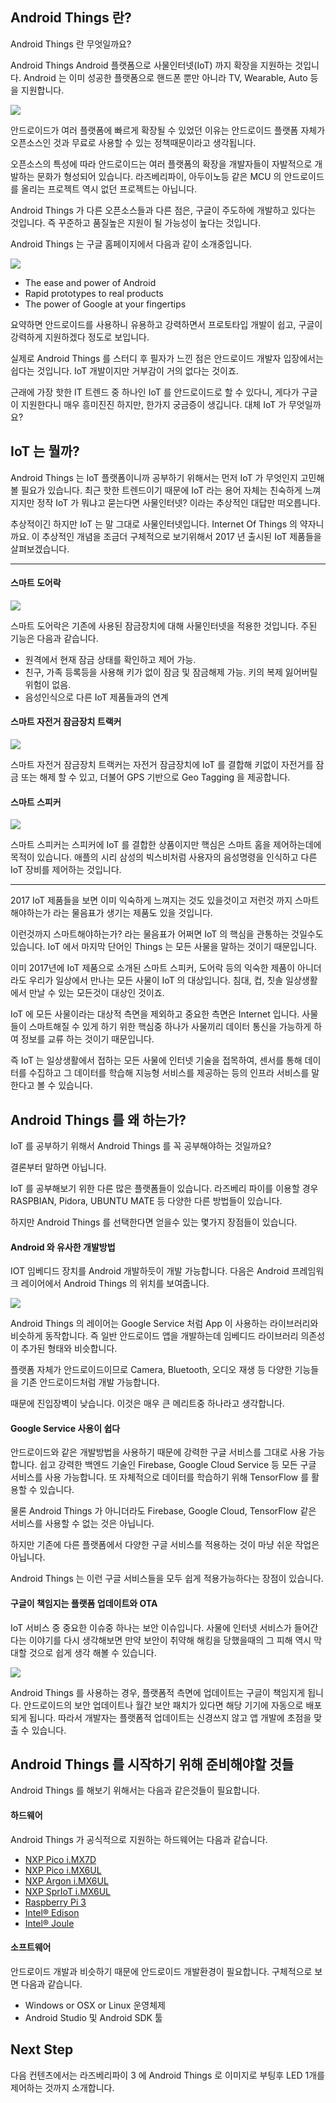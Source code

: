 ## Android Things 란?

Android Things 란 무엇일까요? 

Android Things Android 플랫폼으로 사물인터넷(IoT) 까지 확장을 지원하는 것입니다. Android 는 이미 성공한 플랫폼으로 핸드폰 뿐만 아니라 TV, Wearable, Auto 등을 지원합니다.

<img src="http://postfiles8.naver.net/MjAxNzExMjNfMjU1/MDAxNTExNDAxNDYyODY3.fONywhTQOi414KjQwt0G8UKoWiADAGnmkY_rzw4itYgg.bhBp7gMFq227Wrrw88uEBGKSJD8BSCxmarnKYXJKvpog.PNG.akj61300/스크린샷_2017-11-23_오전_10.44.12.png?type=w773" />

안드로이드가 여러 플랫폼에 빠르게 확장될 수 있었던 이유는 안드로이드 플랫폼 자체가 오픈소스인 것과 무료로 사용할 수 있는 정책때문이라고 생각됩니다.

오픈소스의 특성에 따라 안드로이드는 여러 플랫폼의 확장을 개발자들이 자발적으로 개발하는 문화가 형성되어 있습니다. 라즈베리파이, 아두이노등 같은 MCU 의 안드로이드를 올리는 프로젝트 역시 없던 프로젝트는 아닙니다.

Android Things 가 다른 오픈소스들과 다른 점은, 구글이 주도하에 개발하고 있다는 것입니다. 즉 꾸준하고 품질높은 지원이 될 가능성이 높다는 것입니다.

Android Things 는 구글 홈페이지에서 다음과 같이 소개중입니다.

<img src="http://postfiles7.naver.net/MjAxNzExMjNfMjEg/MDAxNTExNDAzNDkzMzg5.IT4q-mbE9BHvwba-pjpC_mW3Jaw9hzPrJyREGjMI2bMg.Go3uxZe9s7Nxe5UIcvloHUtsEzKHlSmK6gp1trACAyIg.PNG.akj61300/스크린샷_2017-11-23_오전_11.17.40.png?type=w773" />

* The ease and power of Android
* Rapid prototypes to real products
* The power of Google at your fingertips

요약하면 안드로이드를 사용하니 유용하고 강력하면서 프로토타입 개발이 쉽고, 구글이 강력하게 지원하겠다 정도로 보입니다.

실제로 Android Things 를 스터디 후 필자가 느낀 점은 안드로이드 개발자 입장에서는 쉽다는 것입니다. IoT 개발이지만 거부감이 거의 없다는 것이죠.


근래에 가장 핫한 IT 트렌드 중 하나인 IoT 를 안드로이드로 할 수 있다니, 게다가 구글이 지원한다니 매우 흥미진진 하지만, 한가지 궁금증이 생깁니다. 대체 IoT 가 무엇일까요?

## IoT 는 뭘까?

Android Things 는 IoT 플랫폼이니까 공부하기 위해서는 먼저 IoT 가 무엇인지 고민해 볼 필요가 있습니다. 최근 핫한 트렌드이기 때문에 IoT 라는 용어 자체는 친숙하게 느껴지지만 정작 IoT 가 뭐냐고 묻는다면 사물인터넷? 이라는 추상적인 대답만 떠오릅니다.

추상적이긴 하지만 IoT 는 말 그대로 사물인터넷입니다. Internet Of Things 의 약자니까요. 이 추상적인 개념을 조금더 구체적으로 보기위해서 2017 년 출시된 IoT 제품들을 살펴보겠습니다.

---

#### 스마트 도어락

<img src="http://postfiles11.naver.net/MjAxNzExMjNfMjc3/MDAxNTExNDA0NzQ3NzI3.VQ9yYCEepznjTfmZjjiJeZ1dZRBt6oV0Y0BpzaRmzasg.eOACO0IIdSbOhuW71BZC3qUsjKdSPPP-CMkmdOEuNbcg.GIF.akj61300/DoorSense-Silver-Auto-Lock-closeup_3_1.gif?type=w773" />

스마트 도어락은 기존에 사용된 잠금장치에 대해 사물인터넷을 적용한 것입니다. 주된 기능은 다음과 같습니다.

* 원격에서 현재 잠금 상태를 확인하고 제어 가능.
* 친구, 가족 등록등을 사용해 키가 없이 잠금 및 잠금해제 가능. 키의 복제 잃어버릴 위험이 없음.
* 음성인식으로 다른 IoT 제품들과의 연계

#### 스마트 자전거 잠금장치 트랙커

<img src="http://postfiles4.naver.net/MjAxNzExMjNfMTAx/MDAxNTExNDA1MTk4Mzg1.vTb-yph7emeQuY_0VcMpqM7cjBapT_SfLnwC3KhH-IIg.EyhJjB5JHbPeTREAawCiy94nnKHlLaSorUdU_v1_-wEg.PNG.akj61300/스크린샷_2017-11-23_오전_11.46.20.png?type=w773" />

스마트 자전거 잠금장치 트랙커는 자전거 잠금장치에 IoT 를 결합해 키없이 자전거를 잠금 또는 해제 할 수 있고, 더불어 GPS 기반으로 Geo Tagging 을 제공합니다.

#### 스마트 스피커

<img src="http://postfiles1.naver.net/MjAxNzExMjNfMTc3/MDAxNTExNDA0Mjk5MjA0.u2v1jjobA1OtjBXAJCNj6vXcAzImafRi9AzgHvLEQoUg.VHGMIlZf0PfHKdr8BK2N5QgrV4uqqrgZA3M2_W5-GjAg.PNG.akj61300/스크린샷_2017-11-23_오전_11.31.12.png?type=w773" />

스마트 스피커는 스피커에 IoT 를 결합한 상품이지만 핵심은 스마트 홈을 제어하는데에 목적이 있습니다. 애플의 시리 삼성의 빅스비처럼 사용자의 음성명령을 인식하고 다른 IoT 장비를 제어하는 것입니다. 

---

2017 IoT 제품들을 보면 이미 익숙하게 느껴지는 것도 있을것이고 저런것 까지 스마트해야하는가 라는 물음표가 생기는 제품도 있을 것입니다. 

이런것까지 스마트해야하는가? 라는 물음표가 어쩌면 IoT 의 핵심을 관통하는 것일수도 있습니다. IoT 에서 마지막 단어인 Things 는 모든 사물을 말하는 것이기 때문입니다. 

이미 2017년에 IoT 제품으로 소개된 스마트 스피커, 도어락 등의 익숙한 제품이 아니더라도 우리가 일상에서 만나는 모든 사물이 IoT 의 대상입니다. 침대, 컵, 칫솔 일상생활에서 만날 수 있는 모든것이 대상인 것이죠.

IoT 에 모든 사물이라는 대상적 측면을 제외하고 중요한 측면은 Internet 입니다. 사물들이 스마트해질 수 있게 하기 위한 핵심중 하나가 사물끼리 데이터 통신을 가능하게 하여 정보를 교류 하는 것이기 때문입니다. 

즉 IoT 는 일상생활에서 접하는 모든 사물에 인터넷 기술을 접목하여, 센서를 통해 데이터를 수집하고 그 데이터를 학습해 지능형 서비스를 제공하는 등의 인프라 서비스를 말한다고 볼 수 있습니다.

## Android Things 를 왜 하는가?

IoT 를 공부하기 위해서 Android Things 를 꼭 공부해야하는 것일까요? 

결론부터 말하면 아닙니다.

IoT 를 공부해보기 위한 다른 많은 플랫폼들이 있습니다. 라즈베리 파이를 이용할 경우 RASPBIAN, Pidora, UBUNTU MATE 등 다양한 다른 방법들이 있습니다. 

하지만 Android Things 를 선택한다면 얻을수 있는 몇가지 장점들이 있습니다.

#### Android 와 유사한 개발방법

IOT 임베디드 장치를 Android 개발하듯이 개발 가능합니다. 다음은 Android 프레임워크 레이어에서 Android Things 의 위치를 보여줍니다.

<img src="http://postfiles5.naver.net/MjAxNzExMjNfMTIw/MDAxNTExNDEyNzMwNDM5.Z_guDYHcC0veC2U2YVguGiQ7LjwL-OjequurFwVMYdog.Zl-bEUnA9FbHOySIgG8hi6fnPz2z4zBSfa59smW9bRYg.PNG.akj61300/스크린샷_2017-11-23_오후_1.51.47.png?type=w773" />

Android Things 의 레이어는 Google Service 처럼 App 이 사용하는 라이브러리와 비슷하게 동작합니다. 즉 일반 안드로이드 앱을 개발하는데 임베디드 라이브러리 의존성이 추가된 형태와 비슷합니다.

플랫폼 자체가 안드로이드이므로 Camera, Bluetooth, 오디오 재생 등 다양한 기능들을 기존 안드로이드처럼 개발 가능합니다. 

때문에 진입장벽이 낮습니다. 이것은 매우 큰 메리트중 하나라고 생각합니다.

#### Google Service 사용이 쉽다

안드로이드와 같은 개발방법을 사용하기 때문에 강력한 구글 서비스를 그대로 사용 가능합니다. 쉽고 강력한 백엔드 기술인 Firebase, Google Cloud Service 등 모든 구글 서비스를 사용 가능합니다. 또 자체적으로 데이터를 학습하기 위해 TensorFlow 를 활용할 수 있습니다. 

물론 Android Things 가 아니더라도 Firebase, Google Cloud, TensorFlow 같은 서비스를 사용할 수 없는 것은 아닙니다. 

하지만 기존에 다른 플랫폼에서 다양한 구글 서비스를 적용하는 것이 마냥 쉬운 작업은 아닙니다.

Android Things 는 이런 구글 서비스들을 모두 쉽게 적용가능하다는 장점이 있습니다.

#### 구글이 책임지는 플랫폼 업데이트와 OTA

IoT 서비스 중 중요한 이슈중 하나는 보안 이슈입니다. 사물에 인터넷 서비스가 들어간다는 이야기를 다시 생각해보면 만약 보안이 취약해 해킹을 당했을때의 그 피해 역시 막대할 것으로 쉽게 생각 해볼 수 있습니다.

<img src="http://postfiles8.naver.net/MjAxNzExMjNfOTYg/MDAxNTExNDE0MTYyMjM3.3m68fXrLipN4sFjEmY8fXb2LyhfF1mV7IpHz96K2hKwg.ZiSyctpPGYCOTUegqLv50IooHD0obZAummUK_cmWrfcg.PNG.akj61300/스크린샷_2017-11-23_오후_2.15.43.png?type=w773" />

Android Things 를 사용하는 경우, 플랫폼적 측면에 업데이트는 구글이 책임지게 됩니다. 안드로이드의 보안 업데이트나 월간 보안 패치가 있다면 해당 기기에 자동으로 배포되게 됩니다. 따라서 개발자는 플랫폼적 업데이트는 신경쓰지 않고 앱 개발에 초점을 맞출 수 있습니다.

## Android Things 를 시작하기 위해 준비해야할 것들

Android Things 를 해보기 위해서는 다음과 같은것들이 필요합니다.

#### 하드웨어

Android Things 가 공식적으로 지원하는 하드웨어는 다음과 같습니다.

* [NXP Pico i.MX7D](http://www.nxp.com/AndroidThingsGS)
* [NXP Pico i.MX6UL](http://www.nxp.com/AndroidThingsGS)
* [NXP Argon i.MX6UL](http://www.nxp.com/AndroidThingsGS)
* [NXP SprIoT i.MX6UL](http://wireless.murata.com/eng/products/wireless-connectivity-platforms/iot-system-on-module/spriot-6ul.html)
* [Raspberry Pi 3](https://www.raspberrypi.org/products/raspberry-pi-3-model-b/)
* [Intel® Edison](https://software.intel.com/en-us/iot/android-things)
* [Intel® Joule](https://software.intel.com/en-us/iot/android-things)

#### 소프트웨어

안드로이드 개발과 비슷하기 때문에 안드로이드 개발환경이 필요합니다. 구체적으로 보면 다음과 같습니다.

* Windows or OSX or Linux 운영체제
* Android Studio 및 Android SDK 툴

## Next Step

다음 컨텐츠에서는 라즈베리파이 3 에 Android Things 로 이미지로 부팅후 LED 1개를 제어하는 것까지 소개합니다.


